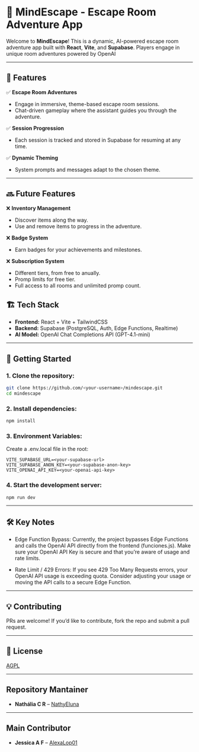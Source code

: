 # 🚀 MindEscape - Escape Room Adventure App

Welcome to **MindEscape**! This is a dynamic, AI-powered escape room adventure app built with **React**, **Vite**, and **Supabase**. Players engage in unique room adventures powered by OpenAI

---

## 🎯 Features

:white_check_mark: **Escape Room Adventures**  
- Engage in immersive, theme-based escape room sessions.  
- Chat-driven gameplay where the assistant guides you through the adventure.  

:white_check_mark: **Session Progression**  
- Each session is tracked and stored in Supabase for resuming at any time.

:white_check_mark: **Dynamic Theming**  
- System prompts and messages adapt to the chosen theme.

---

## :soon: Future Features

:x: **Inventory Management**  
- Discover items along the way.  
- Use and remove items to progress in the adventure.

:x: **Badge System**  
- Earn badges for your achievements and milestones.

:x: **Subscription System** 
- Different tiers, from free to anually.
- Promp limits for free tier.
- Full access to all rooms and unlimited promp count.

## 🏗️ Tech Stack

- **Frontend:** React + Vite + TailwindCSS  
- **Backend:** Supabase (PostgreSQL, Auth, Edge Functions, Realtime)  
- **AI Model:** OpenAI Chat Completions API (GPT-4.1-mini)

---

## 🚀 Getting Started

### 1. Clone the repository:

```bash
git clone https://github.com/<your-username>/mindescape.git
cd mindescape
```

### 2. Install dependencies:

```bash
npm install
```

### 3. Environment Variables:
  Create a .env.local file in the root:

```env
VITE_SUPABASE_URL=<your-supabase-url>
VITE_SUPABASE_ANON_KEY=<your-supabase-anon-key>
VITE_OPENAI_API_KEY=<your-openai-api-key>
```

### 4. Start the development server:

```bash
npm run dev
```

---

## 🛠️ Key Notes

- Edge Function Bypass:
  Currently, the project bypasses Edge Functions and calls the OpenAI API directly from the frontend (funciones.js).
  Make sure your OpenAI API Key is secure and that you’re aware of usage and rate limits.

- Rate Limit / 429 Errors:
  If you see 429 Too Many Requests errors, your OpenAI API usage is exceeding quota.
  Consider adjusting your usage or moving the API calls to a secure Edge Function.

---

## 💡 Contributing
  PRs are welcome! If you’d like to contribute, fork the repo and submit a pull request.

---

## 📄 License

[AGPL](LICENSE)

---

## Repository Mantainer

- **Nathália C R** – [NathyEluna](https://github.com/NathyEluna)

---

## Main Contributor

- **Jessica A F** – [AlexaLop01](https://github.com/AlexaLop01)
